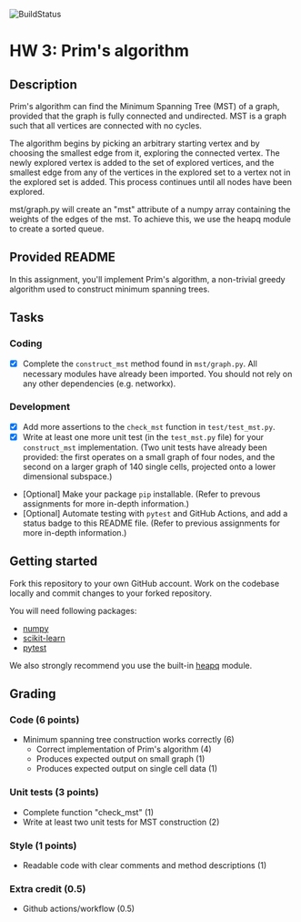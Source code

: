 ![BuildStatus](https://github.com/gkim9/HW3-PRIM-MST/actions/workflows/test.yml/badge.svg?event=push)

# HW 3: Prim's algorithm

## Description
Prim's algorithm can find the Minimum Spanning Tree (MST) of a graph, provided that the graph is fully connected and undirected. MST is a graph such that all vertices are connected with no cycles.

The algorithm begins by picking an arbitrary starting vertex and by choosing the smallest edge from it, exploring the connected vertex. The newly explored vertex is added to the set of explored vertices, and the smallest edge from any of the vertices in the explored set to a vertex not in the explored set is added. This process continues until all nodes have been explored. 

mst/graph.py will create an "mst" attribute of a numpy array containing the weights of the edges of the mst. To achieve this, we use the heapq module to create a sorted queue.

## Provided README
In this assignment, you'll implement Prim's algorithm, a non-trivial greedy algorithm used to construct minimum spanning trees. 

## Tasks

### Coding

- [x] Complete the `construct_mst` method found in `mst/graph.py`. All necessary modules have already been imported. You should not rely on any other dependencies (e.g. networkx). 

### Development

- [x] Add more assertions to the `check_mst` function in `test/test_mst.py`.
- [x] Write at least one more unit test (in the `test_mst.py` file) for your `construct_mst` implementation. (Two unit tests have already been provided: the first operates on a small graph of four nodes, and the second on a larger graph of 140 single cells, projected onto a lower dimensional subspace.)
- [Optional] Make your package `pip` installable. (Refer to prevous assignments for more in-depth information.)
- [Optional] Automate testing with `pytest` and GitHub Actions, and add a status badge to this README file. (Refer to previous assignments for more in-depth information.)

## Getting started

Fork this repository to your own GitHub account. Work on the codebase locally and commit changes to your forked repository. 

You will need following packages:

- [numpy](https://numpy.org/)
- [scikit-learn](https://scikit-learn.org/)
- [pytest](https://docs.pytest.org/en/7.2.x/)

We also strongly recommend you use the built-in [heapq](https://docs.python.org/3/library/heapq.html) module.

## Grading

### Code (6 points)

* Minimum spanning tree construction works correctly (6)
    * Correct implementation of Prim's algorithm (4)
    * Produces expected output on small graph (1) 
    * Produces expected output on single cell data (1) 

### Unit tests (3 points)

* Complete function "check_mst" (1)
* Write at least two unit tests for MST construction (2)

### Style (1 points)

* Readable code with clear comments and method descriptions (1)

### Extra credit (0.5)

* Github actions/workflow (0.5)

